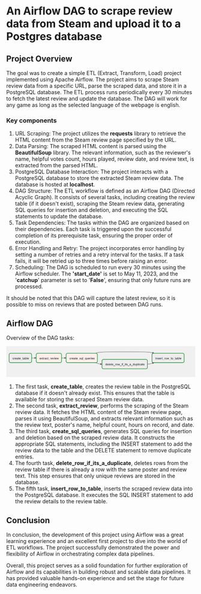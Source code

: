 
# An Airflow DAG to scrape review data from Steam and upload it to a Postgres database

## Project Overview
The goal was to create a simple ETL (Extract, Transform, Load) project implemented using Apache Airflow. The project aims to scrape Steam review data from a specific URL, parse the scraped data, and store it in a PostgreSQL database. The ETL process runs periodically every 30 minutes to fetch the latest review and update the database. The DAG will work for any game as long as the selected language of the webpage is english.

### Key components

1. URL Scraping: The project utilizes the **requests** library to retrieve the HTML content from the Steam review page specified by the URL.
2. Data Parsing: The scraped HTML content is parsed using the **BeautifulSoup** library. The relevant information, such as the reviewer's name, helpful votes count, hours played, review date, and review text, is extracted from the parsed HTML.
3. PostgreSQL Database Interaction: The project interacts with a PostgreSQL database to store the extracted Steam review data. The database is hosted at **localhost**.
4. DAG Structure: The ETL workflow is defined as an Airflow DAG (Directed Acyclic Graph). It consists of several tasks, including creating the review table (if it doesn't exist), scraping the Steam review data, generating SQL queries for insertion and deletion, and executing the SQL statements to update the database.
5. Task Dependencies: The tasks within the DAG are organized based on their dependencies. Each task is triggered upon the successful completion of its prerequisite task, ensuring the proper order of execution.
6. Error Handling and Retry: The project incorporates error handling by setting a number of retries and a retry interval for the tasks. If a task fails, it will be retried up to three times before raising an error.
7. Scheduling: The DAG is scheduled to run every 30 minutes using the Airflow scheduler. The **'start_date'** is set to May 11, 2023, and the '**catchup**' parameter is set to '**False**', ensuring that only future runs are processed.

It should be noted that this DAG will capture the latest review, so it is possible to miss on reviews that are posted between DAG runs.


## Airflow DAG

Overview of the DAG tasks:

![DAG tasks](pictures/dag_picture.png)

1. The first task, **create_table**, creates the review table in the PostgreSQL database if it doesn't already exist. This ensures that the table is available for storing the scraped Steam review data.
2. The second task, **extract_review**, performs the scraping of the Steam review data. It fetches the HTML content of the Steam review page, parses it using BeautifulSoup, and extracts relevant information such as the review text, poster's name, helpful count, hours on record, and date.
3. The third task, **create_sql_queries**, generates SQL queries for insertion and deletion based on the scraped review data. It constructs the appropriate SQL statements, including the INSERT statement to add the review data to the table and the DELETE statement to remove duplicate entries.
4. The fourth task, **delete_row_if_its_a_duplicate**, deletes rows from the review table if there is already a row with the same poster and review text. This step ensures that only unique reviews are stored in the database.
5. The fifth task, **insert_row_to_table**, inserts the scraped review data into the PostgreSQL database. It executes the SQL INSERT statement to add the review details to the review table.

## Conclusion

In conclusion, the development of this project using Airflow was a great learning experience and an excellent first project to dive into the world of ETL workflows. The project successfully demonstrated the power and flexibility of Airflow in orchestrating complex data pipelines.

Overall, this project serves as a solid foundation for further exploration of Airflow and its capabilities in building robust and scalable data pipelines. It has provided valuable hands-on experience and set the stage for future data engineering endeavors.

